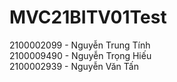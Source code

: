# MVC21BITV01Test  
2100002099 - Nguyễn Trung Tính  
2100009490 - Nguyễn Trọng Hiếu  
2100002939 - Nguyễn Văn Tấn  
